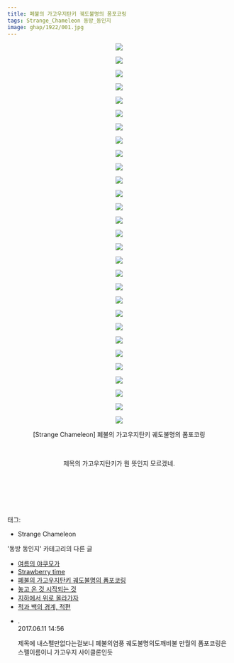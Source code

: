 ```yaml
---
title: 폐불의 가고우지탄키 궤도불명의 폼포코링
tags: Strange_Chameleon 동방_동인지
image: ghap/1922/001.jpg
---
```

<div class="article">
<p style="text-align: center; clear: none; float: none;"><img src="{{ site.nasurl }}/ghap/1922/001.jpg"/></p>
<p style="text-align: center; clear: none; float: none;"><img src="{{ site.nasurl }}/ghap/1922/002.jpg"/></p>
<p style="text-align: center; clear: none; float: none;"><img src="{{ site.nasurl }}/ghap/1922/003.jpg"/></p>
<p style="text-align: center; clear: none; float: none;"><img src="{{ site.nasurl }}/ghap/1922/004.jpg"/></p>
<p style="text-align: center; clear: none; float: none;"><img src="{{ site.nasurl }}/ghap/1922/005.jpg"/></p>
<p style="text-align: center; clear: none; float: none;"><img src="{{ site.nasurl }}/ghap/1922/006.jpg"/></p>
<p style="text-align: center; clear: none; float: none;"><img src="{{ site.nasurl }}/ghap/1922/007.jpg"/></p>
<p style="text-align: center; clear: none; float: none;"><img src="{{ site.nasurl }}/ghap/1922/008.jpg"/></p>
<p style="text-align: center; clear: none; float: none;"><img src="{{ site.nasurl }}/ghap/1922/009.jpg"/></p>
<p style="text-align: center; clear: none; float: none;"><img src="{{ site.nasurl }}/ghap/1922/010.jpg"/></p>
<p style="text-align: center; clear: none; float: none;"><img src="{{ site.nasurl }}/ghap/1922/011.jpg"/></p>
<p style="text-align: center; clear: none; float: none;"><img src="{{ site.nasurl }}/ghap/1922/012.jpg"/></p>
<p style="text-align: center; clear: none; float: none;"><img src="{{ site.nasurl }}/ghap/1922/013.jpg"/></p>
<p style="text-align: center; clear: none; float: none;"><img src="{{ site.nasurl }}/ghap/1922/014.jpg"/></p>
<p style="text-align: center; clear: none; float: none;"><img src="{{ site.nasurl }}/ghap/1922/015.jpg"/></p>
<p style="text-align: center; clear: none; float: none;"><img src="{{ site.nasurl }}/ghap/1922/016.jpg"/></p>
<p style="text-align: center; clear: none; float: none;"><img src="{{ site.nasurl }}/ghap/1922/017.jpg"/></p>
<p style="text-align: center; clear: none; float: none;"><img src="{{ site.nasurl }}/ghap/1922/018.jpg"/></p>
<p style="text-align: center; clear: none; float: none;"><img src="{{ site.nasurl }}/ghap/1922/019.jpg"/></p>
<p style="text-align: center; clear: none; float: none;"><img src="{{ site.nasurl }}/ghap/1922/020.jpg"/></p>
<p style="text-align: center; clear: none; float: none;"><img src="{{ site.nasurl }}/ghap/1922/021.jpg"/></p>
<p style="text-align: center; clear: none; float: none;"><img src="{{ site.nasurl }}/ghap/1922/022.jpg"/></p>
<p style="text-align: center; clear: none; float: none;"><img src="{{ site.nasurl }}/ghap/1922/023.jpg"/></p>
<p style="text-align: center; clear: none; float: none;"><img src="{{ site.nasurl }}/ghap/1922/024.jpg"/></p>
<p style="text-align: center; clear: none; float: none;"><img src="{{ site.nasurl }}/ghap/1922/025.jpg"/></p>
<p style="text-align: center; clear: none; float: none;"><img src="{{ site.nasurl }}/ghap/1922/026.jpg"/></p>
<p style="text-align: center; clear: none; float: none;"><img src="{{ site.nasurl }}/ghap/1922/027.jpg"/></p>
<p style="text-align: center; clear: none; float: none;"><img src="{{ site.nasurl }}/ghap/1922/028.jpg"/></p>
<p style="text-align: center; clear: none; float: none;"><img src="{{ site.nasurl }}/ghap/1922/029.jpg"/></p>
<p style="text-align: center; clear: none; float: none;">[Strange Chameleon] 폐불의 가고우지탄키 궤도불명의 폼포코링</p>
<p style="text-align: center; clear: none; float: none;"><br/></p>
<p style="text-align: center; clear: none; float: none;">제목의 가고우지탄키가 뭔 뜻인지 모르겠네.</p>
<p style="text-align: center; clear: none; float: none;"><br/></p>
<p style="text-align: center; clear: none; float: none;"><br/></p>
<p><br/></p>
</div><div class="tagTrail">
<p>태그: </p>
<ul>
<li>Strange Chameleon</li>
</ul>
</div><div class="another">
<p>'동방 동인지' 카테고리의 다른 글</p>
<ul>
<li><a href="/2016-08-30-ghap_1924">여름의 야쿠모가</a></li>
<li><a href="/2016-08-30-ghap_1923">Strawberry time</a></li>
<li><a href="/2016-08-30-ghap_1922">폐불의 가고우지탄키 궤도불명의 폼포코링</a></li>
<li><a href="/2016-08-30-ghap_1921">놓고 온 것 시작되는 것</a></li>
<li><a href="/2016-08-30-ghap_1918">지하에서 위로 올라가자</a></li>
<li><a href="/2016-08-29-ghap_1917">적과 백의 경계, 적편</a></li>
</ul>
</div><div class="cb_module cb_fluid">
<div class="cb_wrt cb_profile">
<div class="comment">
<ul>
<li class="cb_thumb_off" id="comment15010806">
<div class="cb_comment_area">
<div class="cb_info_area">
<div class="cb_section">
<span class="cb_nick_name">.</span>
</div>
<div class="cb_section">
<span class="cb_date">2017.06.11 14:56 </span>
</div>
</div>
<div class="cb_dsc_comment">
<p class="cb_dsc">
											제목에 내스펠만없다는걸보니 폐불의염풍 궤도불명의도깨비불 만월의 폼포코링은 스펠이름이니 가고우지 사이클론인듯
										</p>
</div>
</div></li>
</ul>
</div>
</div><!-- commentList close -->
</div>